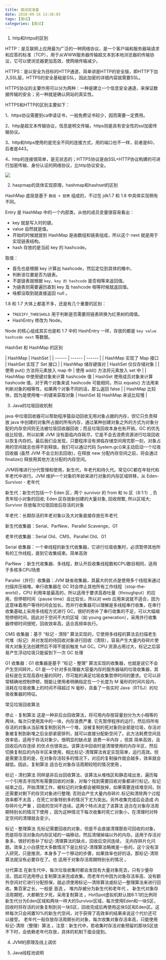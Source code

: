 ```yaml
---
title: 面试前准备
date: 2018-09-16 13:36:03
tags: [面试]
categories: [面试]
---
```


1. http和https的区别

HTTP：是互联网上应用最为广泛的一种网络协议，是一个客户端和服务器端请求和应答的标准（TCP），用于从WWW服务器传输超文本到本地浏览器的传输协议，它可以使浏览器更加高效，使网络传输减少。

HTTPS：是以安全为目标的HTTP通道，简单讲是HTTP的安全版，即HTTP下加入SSL层，HTTPS的安全基础是SSL，因此加密的详细内容就需要SSL。

HTTPS协议的主要作用可以分为两种：一种是建立一个信息安全通道，来保证数据传输的安全；另一种就是确认网站的真实性。

HTTPS和HTTP的区别主要如下：

1、https协议需要到ca申请证书，一般免费证书较少，因而需要一定费用。

2、http是超文本传输协议，信息是明文传输，https则是具有安全性的ssl加密传输协议。

3、http和https使用的是完全不同的连接方式，用的端口也不一样，前者是80，后者是443。

4、http的连接很简单，是无状态的；HTTPS协议是由SSL+HTTP协议构建的可进行加密传输、身份认证的网络协议，比http协议安全。

![](https://user-gold-cdn.xitu.io/2017/3/26/a480d891b7240325055da1e6b2f75ac3?imageView2/0/w/1280/h/960/format/webp/ignore-error/1)

2. haspmap的具体实现原理，hashmap和hashset的区别

HashMap 底层是基于 `数组 + 链表` 组成的，不过在 jdk1.7 和 1.8 中具体实现稍有不同。

Entry 是 HashMap 中的一个内部类，从他的成员变量很容易看出：

*   key 就是写入时的键。
*   value 自然就是值。
*   开始的时候就提到 HashMap 是由数组和链表组成，所以这个 next 就是用于实现链表结构。
*   hash 存放的是当前 key 的 hashcode。

取值：
*   首先也是根据 key 计算出 hashcode，然后定位到具体的桶中。
*   判断该位置是否为链表。
*   不是链表就根据 `key、key 的 hashcode` 是否相等来返回值。
*   为链表则需要遍历直到 key 及 hashcode 相等时候就返回值。
*   啥都没取到就直接返回 null 。

1.8 和 1.7 大体上都差不多，还是有几个重要的区别：

*   `TREEIFY_THRESHOLD` 用于判断是否需要将链表转换为红黑树的阈值。
*   HashEntry 修改为 Node。

Node 的核心组成其实也是和 1.7 中的 HashEntry 一样，存放的都是 `key value hashcode next` 等数据。

HashSet 和 HashMap 的区别

| HashMap | HashSet |
| ------ | ------ | ------ |
| HashMap 实现了 Map 接口 | HashSet 实现了 Set 接口 |
| HashMap 储存键值对 | HashSet 仅仅存储对象 |
| 使用 put() 方法将元素放入 map 中 | 使用 add() 方法将元素放入 set 中 |
| HashMap 中使用键对象来计算 hashcode 值 | HashSet 使用成员对象来计算 hashcode 值，对于两个对象来说 hashcode 可能相同，所以 equals() 方法用来判断对象的相等性，如果两个对象不同的话，那么返回 false |
| HashMap 比较快，因为是使用唯一的键来获取对象 | HashSet 较 HashMap 来说比较慢 |

3. Java的垃圾回收机制

java 中垃圾回收器可以帮助程序猿自动回收无用对象占据的内存，但它只负责释放 java 中创建的对象所占据的所有内存，通过某种创建对象之外的方式为对象分配的内存空间则无法被垃圾回收器回收；而且垃圾回收本身也有开销，GC 的优先级比较低，所以如果 JVM 没有面临内存耗尽，它是不会去浪费资源进行垃圾回收以恢复内存的。最后我们会发现，只要程序没有濒临存储空间用完那一刻，对象占用的空间就总也得不到释放。我们可以通过代码 System.gc()来主动启动一个垃圾回收器 (虽然 JVM 不会立刻去回收)，在释放 new 分配内存空间之前，将会通过 finalize() 释放用其他方法分配的内存空间。

JVM将堆进行分代管理和使用，新生代，年老代和持久代。常见GC都在年轻代和年老代中进行。JVM 维护一个对象的年龄来进行对象的内存区域转移，从 Eden-Survivor - 老年代

新生代：新生代包括一个 Eden 区，两个 survivor 的 from 和 to 区（8:1:1）, 负责年轻小对象的回收; Eden 区存放新创建的大量对象, 回收频繁, 所以区域大; Survivor 存放每次垃圾回收后存活的对象

年老代：长期存活的年老对象以及大对象直接存放在年老代

新生代收集器：Serial、ParNew、Parallel Scavenge、G1

老年代收集器：Serial Old、CMS、Parallel Old、G1

Serial 收集器：一个单线程的新生代收集器，它进行垃圾收集时，必须暂停其他所有的工作线程，直到它收集结束。简单高效

ParNew ：新生代收集器、多线程，默认开启收集线程数和CPU数目相同，适用于多核多CPU场景

Parallel（并行）收集器：JVM 缺省收集器，其最大的优点是使用多个线程来通过扫描并压缩堆。串行收集器在 GC 时会停止其他所有工作线程（stop-the-world），CPU 利用率是最高的，所以适用于要求高吞吐量（throughput）的应用，但停顿时间（pause time）会比较长，所以对 web 应用来说就不适合，因为这意味着用户等待时间会加长。而并行收集器可以理解是多线程串行收集，在串行收集基础上采用多线程方式进行 GC，很好的弥补了串行收集的不足，可以大幅缩短停顿时间，因此对于空间不大的区域（如 young generation），采用并行收集器停顿时间很短，回收效率高，适合高频率执行。

CMS 收集器：基于 “标记 - 清除” 算法实现的，它使用多线程的算法去扫描老生代堆（标记）并对发现的待回收对象进行回收（清除），容易产生大量内存碎片使得大对象无法创建然后不得不提前触发 full GC。CPU 资源占用过大，标记之后容易产生浮动垃圾只能留到下一次 GC 处理

G1 收集器：G1 收集器是基于 “标记 - 整理” 算法实现的收集器，也就是说它不会产生空间碎片。G1 是一个针对多处理器大容量内存的服务器端的垃圾收集器，其目标是在实现高吞吐量的同时，尽可能的满足垃圾收集暂停时间的要求。它可以非常精确地控制停顿，既能让使用者明确指定在一个长度为 M 毫秒的时间片段内，消耗在垃圾收集上的时间不得超过 N 毫秒，具备了一些实时 Java（RTSJ）的垃圾收集器的特征。

常见垃圾回收算法

停止 - 复制算法  这是一种非后台回收算法，将可用内存按容量划分为大小相等的两块，每次只使用其中的一块，内存浪费严重. 它先暂停程序的运行，然后将所有存活的对象从当前堆复制到另外一个堆，没被复制的死对象则全部是垃圾，存活对象被复制到新堆之后全部紧密排列，就可以直接分配新空间了。此方法耗费空间且效率低，适用于存活对象少。很明显的缺点是 浪费一半内存 ，但其 简单高效，且回收后内存连续 的优点也很突出。该算法中回收时是清理使用的内存半区，然后切换复制后的内存半区来使用，相比标记-清理算法肯定实现简单，运行高效。但是需要注意的是，在对象存活较多的情况下，对应的复制操作就会越多，效率就会越低。因此，复制算法 适合在对象存活周期较短的情况使用 。

标记 - 清扫算法  同样是非后台回收算法，该算法从堆栈区和静态域出发，遍历每一个引用去寻找所有需要回收的对象，对每个找到需要回收对象都进行标记。标记结束之后，开始清理工作，被标记的对象都会被释放掉，如果需要连续堆空间，则还需要对剩下的存货对象进行整理; 否则会产生大量内存碎片.标记和清除两个过程效率都不太高 ，在死亡对象特别多的情况下尤为突出。另外收集完成后会造成 内存碎片化严重 ，回收的空间不连续。这两个特点决定了该算法 适合在对象存活周期特别长的情况下使用 ，因为这种情况下每次收集时死亡对象小，在清理时对特定空间的清理就会变少。

标记 - 整理算法  先标记需要回收的对象，但是不会直接清理那些可回收的对象，而是将存活对象向内存区域的一端移动，然后清理掉端以外的内存。适用于存活对象多。很好的弥补了标记-清理算法的缺点，回收后空间连续， 无内存碎片化问题。效率上小白感觉大多数情况下是比标记-清理算法略微差一些的，这个没有深入研究，只是推测，本身多了一个移动的步骤，如果效率也好的话，那标记-清除算法就没有必要存在了。也 适用于对象存活周期特别长的情况 。

分代算法  在新生代中，每次垃圾收集时都会发现有大量对象死去，只有少量存活，因此可选用停止复制算法来完成收集，而老年代中因为对象存活率高、没有额外空间对它进行分配担保，就必须使用标记—清除算法或标记—整理算法来进行回收。集百家之长，一般是 首选 。 堆内存被分为新生代和老年代 。 新生代对象存活周期短，大都朝生夕死，采用复制算法 。HotSpot虚拟机默认按8:1:1的比例将新生代分为Eden区域和两块一样大的Survivor区域，每次使用Eden和一块S区，回收时将存活的对象复制到另一块S区，回收完成后再使用这块S区和Eden区。这样每次只会闲置10%的新生代空间，对于获得了高效率的结果来说这个代价还可以接受。 老年代一般存放存活周期长的对象，每次收集对象存活率高，只能使用标记-清除（整理）算法 。注意：新生代中，若收集时存活对象预留的那块S区放不下时，会依赖老年代存放，具体的机制下面会提到。

4. JVM的原理及线上调优

5. Java线程池说明
